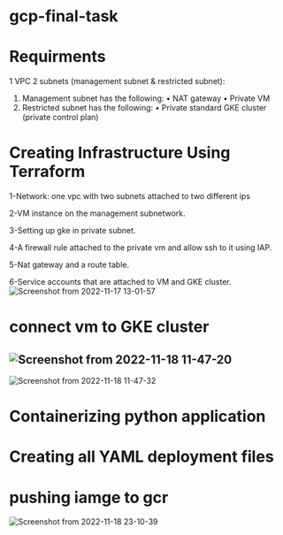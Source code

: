 # gcp-final-task
# Requirments
1 VPC
2 subnets (management subnet & restricted subnet):
1. Management subnet has the following:
• NAT gateway
• Private VM
2. Restricted subnet has the following:
• Private standard GKE cluster (private control plan)


# Creating Infrastructure Using Terraform

1-Network: one vpc with two subnets attached to two different ips

2-VM instance on the management subnetwork.

3-Setting up gke in private subnet.

4-A firewall rule attached to the private vm and allow ssh to it using IAP.

5-Nat gateway and a route table.

6-Service accounts that are attached to VM and GKE cluster.
![Screenshot from 2022-11-17 13-01-57](https://user-images.githubusercontent.com/50420973/202804820-b0af6a5a-e516-4e89-b74e-64618e06310b.png)
# connect vm to GKE cluster
![Screenshot from 2022-11-18 11-47-20](https://user-images.githubusercontent.com/50420973/202805870-e3af69d1-7f67-4262-a312-0d449fbbcd4a.png)
----
![Screenshot from 2022-11-18 11-47-32](https://user-images.githubusercontent.com/50420973/202806128-eeb7e61c-77be-4df2-8fdc-c12b36beb89a.png)


# Containerizing python application

# Creating all YAML deployment files
# pushing iamge to gcr
![Screenshot from 2022-11-18 23-10-39](https://user-images.githubusercontent.com/50420973/202804217-91c359d3-76cc-4ad9-b1f4-b0ff05f93a76.png)


